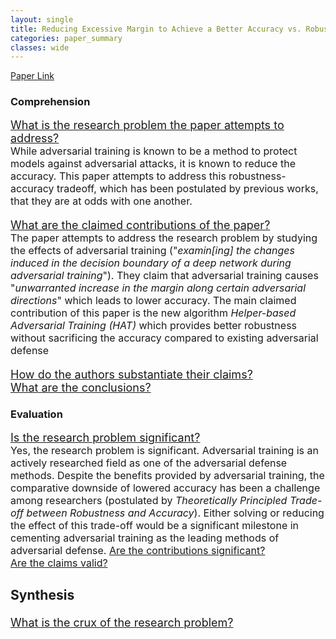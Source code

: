 ```yaml
---
layout: single
title: Reducing Excessive Margin to Achieve a Better Accuracy vs. Robustness Trade-off
categories: paper_summary
classes: wide
---
```


[Paper Link]([https://link-url-here.org](https://openreview.net/pdf?id=Azh9QBQ4tR7))

### Comprehension
<font size="4">
<ins>What is the research problem the paper attempts to address?</ins><br>
  <font size="3.5">
  While adversarial training is known to be a method to protect models against adversarial attacks, it is known to reduce the accuracy. This paper attempts to address this robustness-accuracy tradeoff, which has been postulated by previous works, that they are at odds with one another.<br>
  </font>
  
<ins>What are the claimed contributions of the paper?</ins><br>
  <font size="3.5">
  The paper attempts to address the research problem by studying the effects of adversarial training ("<em>examin[ing] the changes induced in the decision boundary of a deep network during adversarial training</em>"). They claim that adversarial training causes "<em>unwarranted increase in the margin along certain adversarial directions</em>" which leads to lower accuracy. The main claimed contribution of this paper is the new algorithm <em>Helper-based Adversarial Training (HAT)</em> which provides better robustness without sacrificing the accuracy compared to existing adversarial defense<br>
  </font>
  
<ins>How do the authors substantiate their claims?</ins><br>
<ins>What are the conclusions?</ins>
</font>  

### Evaluation
<font size="4">
<ins>Is the research problem significant?</ins><br>
  <font size="3.5">
  Yes, the research problem is significant. Adversarial training is an actively researched field as one of the adversarial defense methods. Despite the benefits provided by adversarial training, the comparative downside of lowered accuracy has been a challenge among researchers (postulated by <em>Theoretically Principled Trade-off between Robustness and Accuracy</em>). Either solving or reducing the effect of this trade-off would be a significant milestone in cementing adversarial training as the leading methods of adversarial defense.
<ins>Are the contributions significant?</ins><br>
<ins>Are the claims valid?</ins>
</font>

### Synthesis
<font size="4">
<ins>What is the crux of the research problem?</ins><br>
</font>
